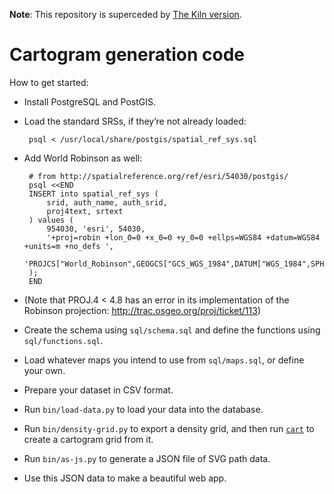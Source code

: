 **Note**: This repository is superceded by [The Kiln version](/kiln/cartograms).


# Cartogram generation code

How to get started:

 * Install PostgreSQL and PostGIS.
 * Load the standard SRSs, if they’re not already loaded:

        psql < /usr/local/share/postgis/spatial_ref_sys.sql

 * Add World Robinson as well:

        # from http://spatialreference.org/ref/esri/54030/postgis/
        psql <<END
        INSERT into spatial_ref_sys (
            srid, auth_name, auth_srid,
            proj4text, srtext
        ) values (
            954030, 'esri', 54030,
            '+proj=robin +lon_0=0 +x_0=0 +y_0=0 +ellps=WGS84 +datum=WGS84 +units=m +no_defs ',
              'PROJCS["World_Robinson",GEOGCS["GCS_WGS_1984",DATUM["WGS_1984",SPHEROID["WGS_1984",6378137,298.257223563]],PRIMEM["Greenwich",0],UNIT["Degree",0.017453292519943295]],PROJECTION["Robinson"],PARAMETER["False_Easting",0],PARAMETER["False_Northing",0],PARAMETER["Central_Meridian",0],UNIT["Meter",1],AUTHORITY["EPSG","54030"]]'
        );
        END

 * (Note that PROJ.4 < 4.8 has an error in its implementation of the Robinson projection:
   http://trac.osgeo.org/proj/ticket/113)

 * Create the schema using `sql/schema.sql` and define the functions using `sql/functions.sql`.

 * Load whatever maps you intend to use from `sql/maps.sql`, or define your own.

 * Prepare your dataset in CSV format.

 * Run `bin/load-data.py` to load your data into the database.
 
 * Run `bin/density-grid.py` to export a density grid, and then run [`cart`](http://www-personal.umich.edu/~mejn/cart/) to create a cartogram grid from it.
 
 * Run `bin/as-js.py` to generate a JSON file of SVG path data.
 
 * Use this JSON data to make a beautiful web app.
